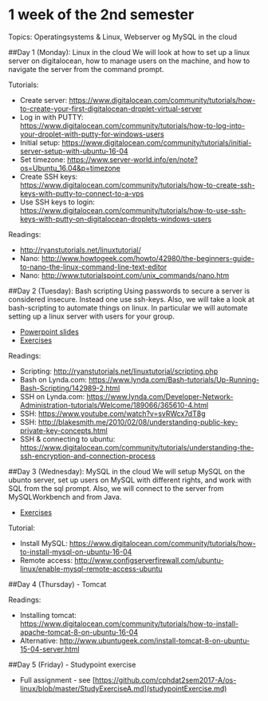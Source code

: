 # 1 week of the 2nd semester
Topics: Operatingsystems & Linux, Webserver og MySQL in the cloud

##Day 1 (Monday): Linux in the cloud
We will look at how to set up a linux server on digitalocean, how to manage users on the machine, and how to navigate the server from the command prompt.

Tutorials:

* Create server: <https://www.digitalocean.com/community/tutorials/how-to-create-your-first-digitalocean-droplet-virtual-server>
* Log in with PUTTY: <https://www.digitalocean.com/community/tutorials/how-to-log-into-your-droplet-with-putty-for-windows-users>
* Initial setup: <https://www.digitalocean.com/community/tutorials/initial-server-setup-with-ubuntu-16-04>
* Set timezone: <https://www.server-world.info/en/note?os=Ubuntu_16.04&p=timezone>
* Create SSH keys: <https://www.digitalocean.com/community/tutorials/how-to-create-ssh-keys-with-putty-to-connect-to-a-vps>
* Use SSH keys to login: <https://www.digitalocean.com/community/tutorials/how-to-use-ssh-keys-with-putty-on-digitalocean-droplets-windows-users>

Readings:

* <http://ryanstutorials.net/linuxtutorial/>
* Nano: <http://www.howtogeek.com/howto/42980/the-beginners-guide-to-nano-the-linux-command-line-text-editor>
* Nano: <http://www.tutorialspoint.com/unix_commands/nano.htm>


##Day 2 (Tuesday): Bash scripting
Using passwords to secure a server is considered insecure. Instead one use ssh-keys.
Also, we will take a look at bash-scripting to automate things on linux. In particular we will automate setting up a linux server with users for your group.

* [Powerpoint slides](slides/Day_2.pdf)
* [Exercises](study/day2exercises.md)

Readings:

* Scripting: <http://ryanstutorials.net/linuxtutorial/scripting.php>
* Bash on Lynda.com: <https://www.lynda.com/Bash-tutorials/Up-Running-Bash-Scripting/142989-2.html>
* SSH on Lynda.com: <https://www.lynda.com/Developer-Network-Administration-tutorials/Welcome/189066/365610-4.html>
* SSH: <https://www.youtube.com/watch?v=svRWcx7dT8g>
* SSH: http://blakesmith.me/2010/02/08/understanding-public-key-private-key-concepts.html
* SSH & connecting to ubuntu: <https://www.digitalocean.com/community/tutorials/understanding-the-ssh-encryption-and-connection-process>

##Day 3 (Wednesday): MySQL in the cloud
We will setup MySQL on the ubunto server, set up users on MySQL with different rights, and work with SQL from the sql prompt. Also, we will connect to the server from MySQLWorkbench and from Java.

* [Exercises](study/day3exercises.md)

Tutorial:
* Install MySQL: <https://www.digitalocean.com/community/tutorials/how-to-install-mysql-on-ubuntu-16-04>
* Remote access: <http://www.configserverfirewall.com/ubuntu-linux/enable-mysql-remote-access-ubuntu>

##Day 4 (Thursday) - Tomcat

Readings:

* Installing tomcat: <https://www.digitalocean.com/community/tutorials/how-to-install-apache-tomcat-8-on-ubuntu-16-04>
* Alternative: <http://www.ubuntugeek.com/install-tomcat-8-on-ubuntu-15-04-server.html>

##Day 5 (Friday) - Studypoint exercise

* Full assignment - see [https://github.com/cphdat2sem2017-A/os-linux/blob/master/StudyExerciseA.md](studypointExercise.md)


